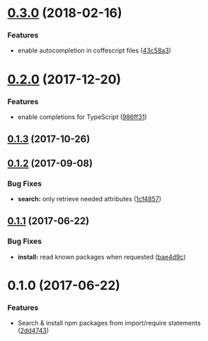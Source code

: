 <a name="0.3.0"></a>
# [0.3.0](https://github.com/algolia/atom-autocomplete-module-import/compare/v0.2.0...v0.3.0) (2018-02-16)


### Features

* enable autocompletion in coffescript files ([43c58a3](https://github.com/algolia/atom-autocomplete-module-import/commit/43c58a3))



<a name="0.2.0"></a>
# [0.2.0](https://github.com/algolia/atom-autocomplete-module-import/compare/v0.1.3...v0.2.0) (2017-12-20)


### Features

* enable completions for TypeScript ([986ff31](https://github.com/algolia/atom-autocomplete-module-import/commit/986ff31))



<a name="0.1.3"></a>
## [0.1.3](https://github.com/algolia/atom-autocomplete-module-import/compare/v0.1.2...v0.1.3) (2017-10-26)



<a name="0.1.2"></a>
## [0.1.2](https://github.com/algolia/atom-autocomplete-module-import/compare/v0.1.1...v0.1.2) (2017-09-08)


### Bug Fixes

* **search:** only retrieve needed attributes ([1cf4857](https://github.com/algolia/atom-autocomplete-module-import/commit/1cf4857))



<a name="0.1.1"></a>
## [0.1.1](https://github.com/algolia/atom-autocomplete-module-import/compare/v0.1.0...v0.1.1) (2017-06-22)


### Bug Fixes

* **install:** read known packages when requested ([bae4d9c](https://github.com/algolia/atom-autocomplete-module-import/commit/bae4d9c))



<a name="0.1.0"></a>
# 0.1.0 (2017-06-22)


### Features

* Search & install npm packages from import/require statements ([2dd4743](https://github.com/algolia/atom-autocomplete-module-import/commit/2dd4743))



